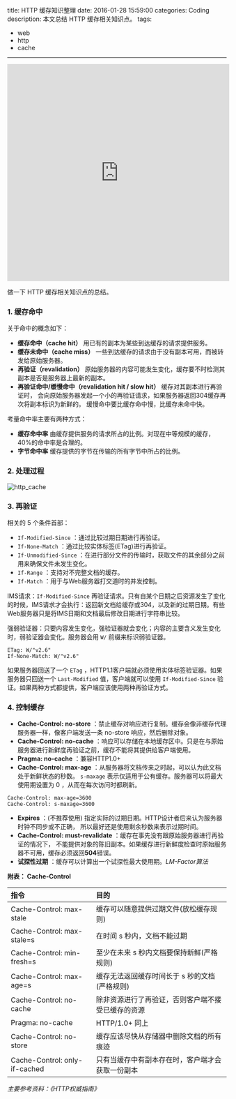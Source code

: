 title: HTTP 缓存知识整理
date: 2016-01-28 15:59:00
categories: Coding
description: 本文总结 HTTP 缓存相关知识点。
tags:
 - web
 - http
 - cache
---

<style type="text/css">.posts-expand .post-body img{border:0;}</style>

<iframe height=498 width=510 src="http://player.youku.com/embed/XMTM4OTI4MzM2NA==" frameborder=0 allowfullscreen></iframe>

做一下 HTTP 缓存相关知识点的总结。

### 1. 缓存命中

关于命中的概念如下：

* **缓存命中（cache hit）** 用已有的副本为某些到达缓存的请求提供服务。
* **缓存未命中（cache miss）** 一些到达缓存的请求由于没有副本可用，而被转发给原始服务器。
* **再验证（revalidation）** 原始服务器的内容可能发生变化，缓存要不时检测其副本是否是服务器上最新的副本。
* **再验证命中/缓慢命中（revalidation hit / slow hit）** 缓存对其副本进行再验证时， 会向原始服务器发起一个小的再验证请求，如果服务器返回304缓存再次将副本标识为新鲜的。 缓慢命中要比缓存命中慢，比缓存未命中快。

考量命中率主要有两种方式：

* **缓存命中率** 由缓存提供服务的请求所占的比例。对现在中等规模的缓存，40%的命中率是合理的。
* **字节命中率** 缓存提供的字节在传输的所有字节中所占的比例。

### 2. 处理过程

![http_cache](http_cache.png)

### 3. 再验证

相关的 5 个条件首部：

* `If-Modified-Since` ：通过比较过期日期进行再验证。
* `If-None-Match` ：通过比较实体标签(ETag)进行再验证。
* `If-Unmodified-Since` ：在进行部分文件的传输时，获取文件的其余部分之前用来确保文件未发生变化。
* `If-Range` ：支持对不完整文档的缓存。
* `If-Match` ：用于与Web服务器打交道时的并发控制。

IMS请求：`If-Modified-Since` 再验证请求。只有自某个日期之后资源发生了变化的时候，IMS请求才会执行：返回新文档给缓存或304，以及新的过期日期。有些Web服务器只是将IMS日期和文档最后修改日期进行字符串比较。

强弱验证器：只要内容发生变化，强验证器就会变化；内容的主要含义发生变化时，弱验证器会变化。服务器会用 `W/` 前缀来标识弱验证器。

````
ETag: W/"v2.6"
If-None-Match: W/"v2.6"
````

如果服务器回送了一个 `ETag` ，HTTP1.1客户端就必须使用实体标签验证器。如果服务器只回送一个 `Last-Modified` 值，客户端就可以使用 `If-Modified-Since` 验证。如果两种方式都提供，客户端应该使用两种再验证方式。

### 4. 控制缓存

* **Cache-Control: no-store** ：禁止缓存对响应进行复制。缓存会像非缓存代理服务器一样，像客户端发送一条 no-store 响应，然后删除对象。
* **Cache-Control: no-cache** ：响应可以存储在本地缓存区中。只是在与原始服务器进行新鲜度再验证之前，缓存不能将其提供给客户端使用。
* **Pragma: no-cache** ：兼容HTTP1.0+
* **Cache-Control: max-age** ：从服务器将文档传来之时起，可以认为此文档处于新鲜状态的秒数。 `s-maxage` 表示仅适用于公有缓存。服务器可以将最大使用期设置为 0 ，从而在每次访问时都刷新。
````
Cache-Control: max-age=3600
Cache-Control: s-maxage=3600
````
* **Expires** ：(不推荐使用) 指定实际的过期日期。HTTP设计者后来认为服务器时钟不同步或不正确，
所以最好还是使用剩余秒数来表示过期时间。
* **Cache-Control: must-revalidate** ：缓存在事先没有跟原始服务器进行再验证的情况下，
不能提供对象的陈旧副本。如果缓存进行新鲜度检查时原始服务器不可用，缓存必须返回**504**错误。
* **试探性过期** ：缓存可以计算出一个试探性最大使用期。*LM-Factor算法*


**附表： Cache-Control**

| 指令                           | 目的                                               |
|:------------------------------ |:-------------------------------------------------- |
| Cache-Control: max-stale       | 缓存可以随意提供过期文件(放松缓存规则)             |
| Cache-Control: max-stale=s     | 在时间 s 秒内，文档不能过期                        |
| Cache-Control: min-fresh=s     | 至少在未来 s 秒内文档要保持新鲜(严格规则)          |
| Cache-Control: max-age=s       | 缓存无法返回缓存时间长于 s 秒的文档(严格规则)      |
| Cache-Control: no-cache        | 除非资源进行了再验证，否则客户端不接受已缓存的资源 |
| Pragma: no-cache               | HTTP/1.0+ 同上                                     |
| Cache-Control: no-store        | 缓存应该尽快从存储器中删除文档的所有痕迹           |
| Cache-Control: only-if-cached  | 只有当缓存中有副本存在时，客户端才会获取一份副本   |


_主要参考资料：《HTTP权威指南》_




